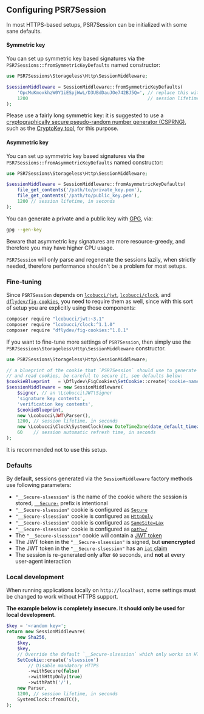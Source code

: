 ## Configuring PSR7Session

In most HTTPS-based setups, PSR7Session can be initialized with some sane
defaults.

#### Symmetric key

You can set up symmetric key based signatures via the
`PSR7Sessions::fromSymmetricKeyDefaults` named constructor:

```php
use PSR7Sessions\Storageless\Http\SessionMiddleware;

$sessionMiddleware = SessionMiddleware::fromSymmetricKeyDefaults(
    'OpcMuKmoxkhzW0Y1iESpjWwL/D3UBdDauJOe742BJ5Q=', // replace this with a key of your own (see below)
    1200                                            // session lifetime, in seconds
);
```

Please use a fairly long symmetric key: it is suggested to use a
[cryptographically secure pseudo-random number generator (CSPRNG)](https://en.wikipedia.org/wiki/Cryptographically_secure_pseudorandom_number_generator),
such as the [CryptoKey tool](https://github.com/AndrewCarterUK/CryptoKey),
for this purpose.

#### Asymmetric key

You can set up symmetric key based signatures via the
`PSR7Sessions::fromAsymmetricKeyDefaults` named constructor:

```php
use PSR7Sessions\Storageless\Http\SessionMiddleware;

$sessionMiddleware = SessionMiddleware::fromAsymmetricKeyDefaults(
    file_get_contents('/path/to/private_key.pem'),
    file_get_contents('/path/to/public_key.pem'),
    1200 // session lifetime, in seconds
);
```

You can generate a private and a public key with [GPG](https://www.gnupg.org/), via:

```sh
gpg --gen-key
```

Beware that asymmetric key signatures are more resource-greedy, and therefore
you may have higher CPU usage.

`PSR7Session` will only parse and regenerate the sessions lazily, when strictly
needed, therefore performance shouldn't be a problem for most setups.

### Fine-tuning

Since `PSR7Session` depends on 
[`lcobucci/jwt`](https://packagist.org/packages/lcobucci/jwt), 
[`lcobucci/clock`](https://packagist.org/packages/lcobucci/clock), and 
[`dflydev/fig-cookies`](https://packagist.org/packages/dflydev/fig-cookies),
you need to require them as well, since with this sort of setup you are explicitly using
those components:

```sh
composer require "lcobucci/jwt:~3.1"
composer require "lcobucci/clock:^1.1.0"
composer require "dflydev/fig-cookies:^1.0.1"
```

If you want to fine-tune more settings of `PSR7Session`, then simply use the
`PSR7Sessions\Storageless\Http\SessionMiddleware` constructor.

```php
use PSR7Sessions\Storageless\Http\SessionMiddleware;

// a blueprint of the cookie that `PSR7Session` should use to generate
// and read cookies, be careful to secure it, see defaults below:
$cookieBlueprint   = \Dflydev\FigCookies\SetCookie::create('cookie-name');
$sessionMiddleware = new SessionMiddleware(
    $signer, // an \Lcobucci\JWT\Signer
    'signature key contents',
    'verification key contents',
    $cookieBlueprint,
    new \Lcobucci\JWT\Parser(),
    1200, // session lifetime, in seconds
    new \Lcobucci\Clock\SystemClock(new DateTimeZone(date_default_timezone_get()),
    60    // session automatic refresh time, in seconds
);
```

It is recommended not to use this setup.

### Defaults

By default, sessions generated via the `SessionMiddleware` factory methods use following parameters:

 * `"__Secure-slsession"` is the name of the cookie where the session is stored, [`__Secure-`](https://tools.ietf.org/html/draft-ietf-httpbis-cookie-prefixes)
 prefix is intentional
 * `"__Secure-slsession"` cookie is configured as [`Secure`](https://tools.ietf.org/html/rfc6265#section-4.1.2.5)
 * `"__Secure-slsession"` cookie is configured as [`HttpOnly`](https://tools.ietf.org/html/rfc6265#section-4.1.2.6)
 * `"__Secure-slsession"` cookie is configured as [`SameSite=Lax`](https://tools.ietf.org/html/draft-ietf-httpbis-cookie-same-site)
 * `"__Secure-slsession"` cookie is configured as [`path=/`](https://github.com/psr7-sessions/storageless/pull/46)
 * The `"__Secure-slsession"` cookie will contain a [JWT token](https://jwt.io/)
 * The JWT token in the `"__Secure-slsession"` is signed, but **unencrypted**
 * The JWT token in the `"__Secure-slsession"` has an [`iat` claim](https://self-issued.info/docs/draft-ietf-oauth-json-web-token.html#rfc.section.4.1.6)
 * The session is re-generated only after `60` seconds, and **not** at every user-agent interaction

### Local development

When running applications locally on `http://localhost`, some settings must be changed to work without HTTPS support.

**The example below is completely insecure. It should only be used for local development.**

```php
$key = '<random key>';
return new SessionMiddleware(
    new Sha256,
    $key,
    $key,
    // Override the default `__Secure-slsession` which only works on HTTPS
    SetCookie::create('slsession')
        // Disable mandatory HTTPS
        ->withSecure(false)
        ->withHttpOnly(true)
        ->withPath('/'),
    new Parser,
    1200, // session lifetime, in seconds
    SystemClock::fromUTC(),
);
```
